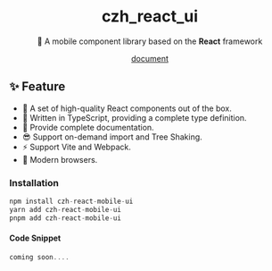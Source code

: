 <h1 align="center">czh_react_ui</h1>

<p align="center">📱 A mobile component library based on the <strong>React</strong> framework

<p align="center">
  <a href="https://czh13.github.io/czh_react_ui">document</a>
</p>

## ✨ Feature

- 💎 A set of high-quality React components out of the box.
- 💪 Written in TypeScript, providing a complete type definition.
- 📝 Provide complete documentation.
- 😎 Support on-demand import and Tree Shaking.
- ⚡️ Support Vite and Webpack.
- 🌵 Modern browsers.

### Installation

```javascript
npm install czh-react-mobile-ui
yarn add czh-react-mobile-ui
pnpm add czh-react-mobile-ui
```

#### Code Snippet

```jsx
coming soon....
```
